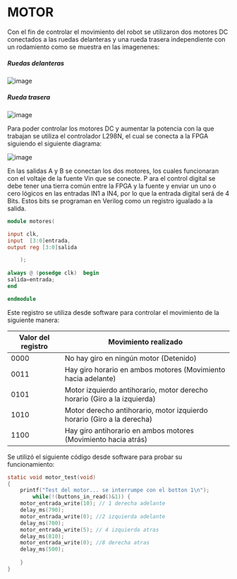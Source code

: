 # MOTOR

Con el fin de controlar el movimiento del robot se utilizaron dos motores DC conectados a las ruedas delanteras y una rueda trasera independiente con un rodamiento como se muestra en las imagenenes:

##### Ruedas delanteras                                                                                  
![image](https://user-images.githubusercontent.com/80898083/129971973-c1820080-d68b-456d-ac6a-7b34604f678b.png) 

##### Rueda trasera
![image](https://user-images.githubusercontent.com/80898083/129972025-6378d064-21f8-46b8-94fa-1fdde8814370.png)

Para poder controlar los motores DC y aumentar la potencia con la que trabajan se utiliza el controlador L298N, el cual se conecta a la FPGA siguiendo el siguiente diagrama:

![image](https://user-images.githubusercontent.com/80898083/129972359-bf668713-1e34-4258-84e7-09dbf1d84347.png)


En las salidas A y B se conectan los dos motores, los cuales funcionaran con el voltaje de la fuente Vin que se conecte. P ara el control digital se debe tener una tierra común entre la FPGA y la fuente y enviar un uno o cero lógicos en las entradas IN1 a IN4, por lo que la entrada digital será de 4 Bits. Estos bits se programan en Verilog como un registro igualado a la salida.
```verilog
module motores(

input clk,
input  [3:0]entrada, 
output reg [3:0]salida

    );       
    
always @ (posedge clk)  begin    
salida=entrada;
end

endmodule
```

Este registro se utiliza desde software para controlar el movimiento de la siguiente manera:

|Valor del registro| 	Movimiento realizado |
|---|---|
|0000 | No hay giro en ningún motor (Detenido) |
|0011 |	Hay giro horario en ambos motores (Movimiento hacia adelante) |
|0101 | Motor izquierdo antihorario, motor derecho horario (Giro a la izquierda) |
|1010 |	Motor derecho antihorario, motor izquierdo horario (Giro a la derecha) |
|1100 | Hay giro antihorario en ambos motores (Movimiento hacia atrás) |

Se utilizó el siguiente código desde software para probar su funcionamiento:

```C
static void motor_test(void)
{
    printf("Test del motor... se interrumpe con el botton 1\n");
        while(!(buttons_in_read()&1)) {
	motor_entrada_write(10); // 1 derecha adelante
	delay_ms(790);
	motor_entrada_write(0); //2 izquierda adelante
	delay_ms(700);
	motor_entrada_write(5); // 4 izquierda atras
	delay_ms(810);
	motor_entrada_write(0); //8 derecha atras
	delay_ms(500);
	
	}
}
```
